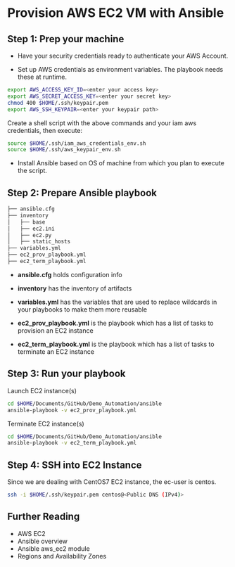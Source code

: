 # Provision AWS EC2 VM with Ansible

## Step 1: Prep your machine

- Have your security credentials ready to authenticate your AWS Account.

- Set up AWS credentials as environment variables. The playbook needs these at runtime.

~~~bash
export AWS_ACCESS_KEY_ID=<enter your access key>
export AWS_SECRET_ACCESS_KEY=<enter your secret key>
chmod 400 $HOME/.ssh/keypair.pem
export AWS_SSH_KEYPAIR=<enter your keypair path>
~~~

Create a shell script with the above commands and your iam aws credentials, then execute:

~~~bash
source $HOME/.ssh/iam_aws_credentials_env.sh
source $HOME/.ssh/aws_keypair_env.sh
~~~

- Install Ansible based on OS of machine from which you plan to execute the script.

## Step 2: Prepare Ansible playbook

~~~bash
├── ansible.cfg
├── inventory
│   ├── base
│   ├── ec2.ini
│   ├── ec2.py
│   ├── static_hosts
├── variables.yml
├── ec2_prov_playbook.yml
├── ec2_term_playbook.yml
~~~

- **ansible.cfg** holds configuration info

- **inventory** has the inventory of artifacts

- **variables.yml** has the variables that are used to replace wildcards in your playbooks to make them more reusable

- **ec2_prov_playbook.yml** is the playbook which has a list of tasks to provision an EC2 instance

- **ec2_term_playbook.yml** is the playbook which has a list of tasks to terminate an EC2 instance

## Step 3: Run your playbook

Launch EC2 instance(s)

~~~bash
cd $HOME/Documents/GitHub/Demo_Automation/ansible
ansible-playbook -v ec2_prov_playbook.yml
~~~

Terminate EC2 instance(s)

~~~bash
cd $HOME/Documents/GitHub/Demo_Automation/ansible
ansible-playbook -v ec2_term_playbook.yml
~~~

## Step 4: SSH into EC2 Instance

Since we are dealing with CentOS7 EC2 instance, the ec-user is centos.

~~~bash
ssh -i $HOME/.ssh/keypair.pem centos@<Public DNS (IPv4)>
~~~

## Further Reading

- AWS EC2
- Ansible overview
- Ansible aws_ec2 module
- Regions and Availability Zones